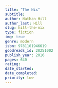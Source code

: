 ```yaml
---
title: "The Nix"
subtitle: 
author: Nathan Hill
author_last: Hill
slug: hill-the-nix
type: fiction
img: true
genre: modern
isbn: 9781101946619
goodreads_id: 28251002
publish_year: 2016
pages: 640
rating: 
date_started:
date_completed:
priority: low
---
```

